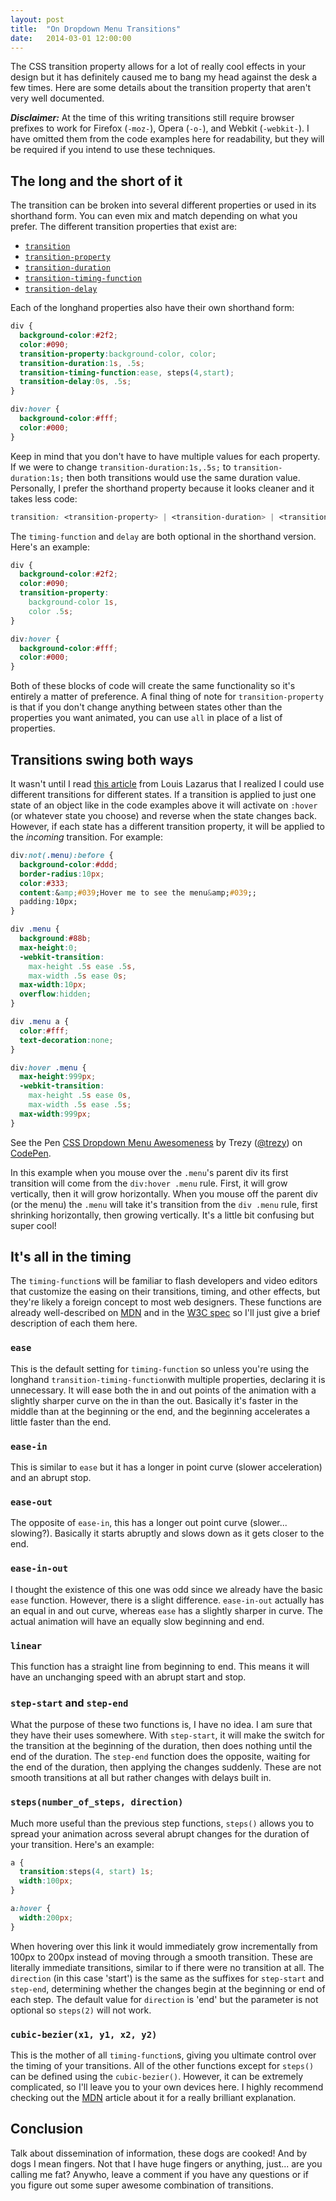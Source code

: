 ```yaml
---
layout: post
title:  "On Dropdown Menu Transitions"
date:   2014-03-01 12:00:00
---
```


The CSS transition property allows for a lot of really cool effects in your design but it has definitely caused me to bang my head against the desk a few times. Here are some details about the transition property that aren't very well documented.

***Disclaimer:*** At the time of this writing transitions still require browser prefixes to work for Firefox (`-moz-`), Opera (`-o-`), and Webkit (`-webkit-`). I have omitted them from the code examples here for readability, but they will be required if you intend to use these techniques.

## The long and the short of it

The transition can be broken into several different properties or used in its shorthand form. You can even mix and match depending on what you prefer. The different transition properties that exist are:

* [`transition`](https://developer.mozilla.org/en-US/docs/CSS/transition)
* [`transition-property`](https://developer.mozilla.org/en-US/docs/CSS/transition-property)
* [`transition-duration`](https://developer.mozilla.org/en-US/docs/CSS/transition-duration)
* [`transition-timing-function`](https://developer.mozilla.org/en-US/docs/CSS/transition-timing-function)
* [`transition-delay`](https://developer.mozilla.org/en-US/docs/CSS/transition-delay)

Each of the longhand properties also have their own shorthand form:

```css
div {
  background-color:#2f2;
  color:#090;
  transition-property:background-color, color;
  transition-duration:1s, .5s;
  transition-timing-function:ease, steps(4,start);
  transition-delay:0s, .5s;
}

div:hover {
  background-color:#fff;
  color:#000;
}
```

Keep in mind that you don't have to have multiple values for each property. If we were to change `transition-duration:1s,.5s;` to `transition-duration:1s;` then both transitions would use the same duration value. Personally, I prefer the shorthand property because it looks cleaner and it takes less code:

```css
transition: <transition-property> | <transition-duration> | <transition-timing-function> | <transition-delay>;
```

The `timing-function` and `delay` are both optional in the shorthand version. Here's an example:

```css
div {
  background-color:#2f2;
  color:#090;
  transition-property:
    background-color 1s,
    color .5s;
}

div:hover {
  background-color:#fff;
  color:#000;
}
```

Both of these blocks of code will create the same functionality so it's entirely a matter of preference. A final thing of note for `transition-property` is that if you don't change anything between states other than the properties you want animated, you can use `all` in place of a list of properties.

## Transitions swing both ways

It wasn't until I read [this article](http://www.impressivewebs.com/mimic-onmouseout-css3-transitions/) from Louis Lazarus that I realized I could use different transitions for different states. If a transition is applied to just one state of an object like in the code examples above it will activate on `:hover` (or whatever state you choose) and reverse when the state changes back. However, if each state has a different transition property, it will be applied to the *incoming* transition. For example:

```css
div:not(.menu):before {
  background-color:#ddd;
  border-radius:10px;
  color:#333;
  content:&amp;#039;Hover me to see the menu&amp;#039;;
  padding:10px;
}

div .menu {
  background:#88b;
  max-height:0;
  -webkit-transition:
    max-height .5s ease .5s,
    max-width .5s ease 0s;
  max-width:10px;
  overflow:hidden;
}

div .menu a {
  color:#fff;
  text-decoration:none;
}

div:hover .menu {
  max-height:999px;
  -webkit-transition:
    max-height .5s ease 0s,
    max-width .5s ease .5s;
  max-width:999px;
}
```

<p data-height="300" data-theme-id="2296" data-slug-hash="mvaLt" data-default-tab="css,result" data-user="trezy" data-pen-title="CSS Dropdown Menu Awesomeness" class="codepen">See the Pen <a href="https://codepen.io/trezy/pen/mvaLt/">CSS Dropdown Menu Awesomeness</a> by Trezy (<a href="https://codepen.io/trezy">@trezy</a>) on <a href="https://codepen.io">CodePen</a>.</p>
<script async src="https://static.codepen.io/assets/embed/ei.js"></script>

In this example when you mouse over the `.menu`'s parent div its first transition will come from the `div:hover .menu` rule. First, it will grow vertically, then it will grow horizontally. When you mouse off the parent div (or the menu) the `.menu` will take it's transition from the `div .menu` rule, first shrinking horizontally, then growing vertically. It's a little bit confusing but super cool!

## It's all in the timing

The `timing-function`s will be familiar to flash developers and video editors that customize the easing on their transitions, timing, and other effects, but they're likely a foreign concept to most web designers. These functions are already well-described on [MDN](https://developer.mozilla.org/en-US/docs/CSS/timing-function) and in the [W3C spec](http://dev.w3.org/csswg/css-transitions/#transition-timing-function) so I'll just give a brief description of each them here.

### `ease`

This is the default setting for `timing-function` so unless you're using the longhand `transition-timing-function`with multiple properties, declaring it is unnecessary. It will ease both the in and out points of the animation with a slightly sharper curve on the in than the out. Basically it's faster in the middle than at the beginning or the end, and the beginning accelerates a little faster than the end.

### `ease-in`

This is similar to `ease` but it has a longer in point curve (slower acceleration) and an abrupt stop.

### `ease-out`

The opposite of `ease-in`, this has a longer out point curve (slower... slowing?). Basically it starts abruptly and slows down as it gets closer to the end.

### `ease-in-out`

I thought the existence of this one was odd since we already have the basic `ease` function. However, there is a slight difference. `ease-in-out` actually has an equal in and out curve, whereas `ease` has a slightly sharper in curve. The actual animation will have an equally slow beginning and end.

### `linear`

This function has a straight line from beginning to end. This means it will have an unchanging speed with an abrupt start and stop.

### `step-start` and `step-end`

What the purpose of these two functions is, I have no idea. I am sure that they have their uses somewhere. With `step-start`, it will make the switch for the transition at the beginning of the duration, then does nothing until the end of the duration. The `step-end` function does the opposite, waiting for the end of the duration, then applying the changes suddenly. These are not smooth transitions at all but rather changes with delays built in.

### `steps(number_of_steps, direction)`

Much more useful than the previous step functions, `steps()` allows you to spread your animation across several abrupt changes for the duration of your transition. Here's an example:

```css
a {
  transition:steps(4, start) 1s;
  width:100px;
}

a:hover {
  width:200px;
}
```

When hovering over this link it would immediately grow incrementally from 100px to 200px instead of moving through a smooth transition. These are literally immediate transitions, similar to if there were no transition at all. The `direction` (in this case 'start') is the same as the suffixes for `step-start` and `step-end`, determining whether the changes begin at the beginning or end of each step. The default value for `direction` is 'end' but the parameter is not optional so `steps(2)` will not work.

### `cubic-bezier(x1, y1, x2, y2)`

This is the mother of all `timing-function`s, giving you ultimate control over the timing of your transitions. All of the other functions except for `steps()` can be defined using the `cubic-bezier()`. However, it can be extremely complicated, so I'll leave you to your own devices here. I highly recommend checking out the [MDN](https://developer.mozilla.org/en-US/docs/CSS/timing-function#The_cubic-bezier()_class_of_timing-functions) article about it for a really brilliant explanation.

## Conclusion

Talk about dissemination of information, these dogs are cooked! And by dogs I mean fingers. Not that I have huge fingers or anything, just... are you calling me fat? Anywho, leave a comment if you have any questions or if you figure out some super awesome combination of transitions.
